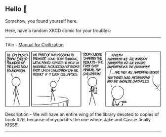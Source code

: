 ## Hello 👀

Somehow, you found yourself here.

Here, have a random XKCD comic for your troubles:

-----------------------------------

Title - [Manual for Civilization](https://xkcd.com/1380)

![Manual for Civilization](./random_comic.png)

Description - We will have an entire wing of the library devoted to copies of book #26, because ohmygod it's the one where Jake and Cassie finally KISS!!!

-----------------------------------